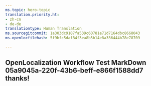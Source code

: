 ```yaml
---
ms.topic: hero-topic
translation.priority.ht:
- zh-cn
- de-de
translationtype: Human Translation
ms.sourcegitcommit: 1a303dc9187fa539c60781e71d7164dbc8668043
ms.openlocfilehash: 5f9bfc5daf84f3ea8b5b14e8a336444b78e78709

---
```

## OpenLocalization Workflow Test MarkDown 05a9045a-220f-43b6-beff-e866f1588dd7 thanks!



<!--HONumber=Jul16_HO3-->


